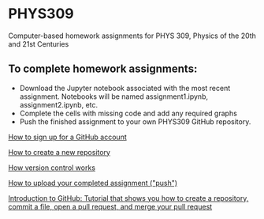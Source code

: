 # PHYS309
Computer-based homework assignments for PHYS 309, Physics of the 20th and 21st Centuries

## To complete homework assignments:
- Download the Jupyter notebook associated with the most recent assignment. Notebooks will be named assignment1.ipynb, assignment2.ipynb, etc.
- Complete the cells with missing code and add any required graphs
- Push the finished assignment to your own PHYS309 GitHub repository.

[How to sign up for a GitHub account](https://docs.github.com/en/get-started/signing-up-for-github/signing-up-for-a-new-github-account)

[How to create a new repository](https://docs.github.com/en/get-started/quickstart/create-a-repo)

[How version control works](https://docs.github.com/en/get-started/using-git/about-git)

[How to upload your completed assignment ("push")](https://docs.github.com/en/get-started/using-git/pushing-commits-to-a-remote-repository)

[Introduction to GitHub: Tutorial that shows you how to create a repository, commit a file, open a pull request, and merge your pull request](https://github.com/skills/introduction-to-github)
